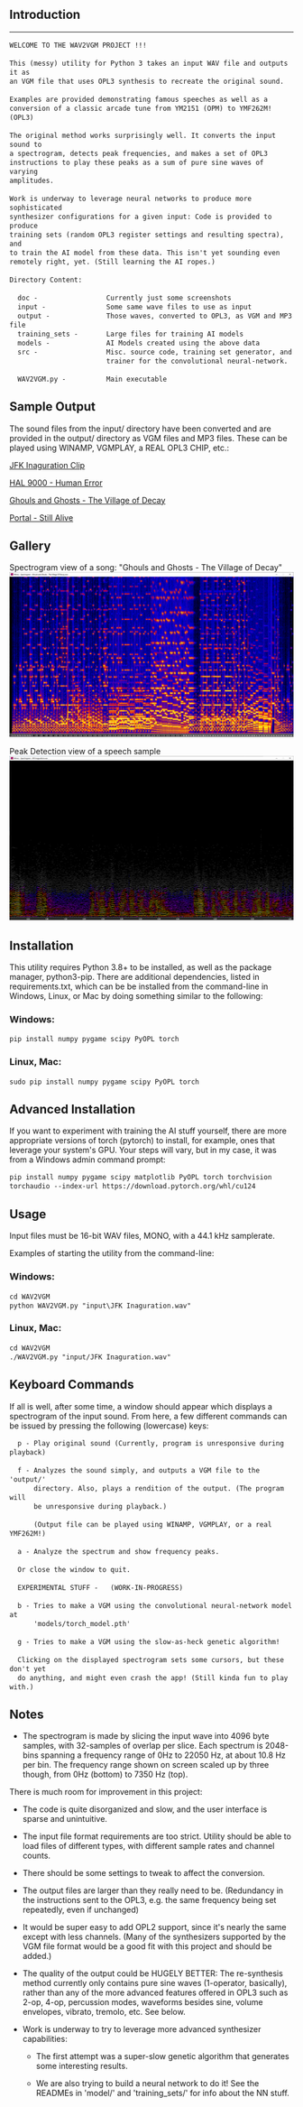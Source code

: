 ## Introduction
--------------------------------------------------------------------------------
```
WELCOME TO THE WAV2VGM PROJECT !!!

This (messy) utility for Python 3 takes an input WAV file and outputs it as
an VGM file that uses OPL3 synthesis to recreate the original sound.  

Examples are provided demonstrating famous speeches as well as a 
conversion of a classic arcade tune from YM2151 (OPM) to YMF262M! (OPL3)

The original method works surprisingly well. It converts the input sound to 
a spectrogram, detects peak frequencies, and makes a set of OPL3 
instructions to play these peaks as a sum of pure sine waves of varying
amplitudes.

Work is underway to leverage neural networks to produce more sophisticated
synthesizer configurations for a given input: Code is provided to produce 
training sets (random OPL3 register settings and resulting spectra), and 
to train the AI model from these data. This isn't yet sounding even
remotely right, yet. (Still learning the AI ropes.)

Directory Content:
  
  doc -                 Currently just some screenshots
  input -               Some same wave files to use as input
  output -              Those waves, converted to OPL3, as VGM and MP3 file
  training_sets -       Large files for training AI models
  models -              AI Models created using the above data
  src -                 Misc. source code, training set generator, and
                        trainer for the convolutional neural-network.

  WAV2VGM.py -          Main executable

```
## Sample Output

The sound files from the input/ directory have been converted and are provided in the output/ directory as VGM files and MP3 files. These can be played using WINAMP, VGMPLAY, a REAL OPL3 CHIP, etc.:

[JFK Inaguration Clip](https://github.com/caiannello/WAV2VGM/raw/refs/heads/main/output/JFK%20Inaguration.mp3)

[HAL 9000 - Human Error](https://github.com/caiannello/WAV2VGM/raw/refs/heads/main/output/HAL%209000%20-%20Human%20Error.mp3)

[Ghouls and Ghosts - The Village of Decay](https://github.com/caiannello/WAV2VGM/raw/refs/heads/main/output/Ghouls%20and%20Ghosts%20-%20The%20Village%20Of%20Decay.mp3)

[Portal - Still Alive](https://github.com/caiannello/WAV2VGM/raw/refs/heads/main/output/Portal-Still%20Alive.mp3)

## Gallery

Spectrogram view of a song: "Ghouls and Ghosts - The Village of Decay" 
![gg](https://raw.githubusercontent.com/caiannello/WAV2VGM/main/doc/WAV2VGM%20-%20Spectrogram%20-%20Ghouls.png)

Peak Detection view of a speech sample
![gg](https://raw.githubusercontent.com/caiannello/WAV2VGM/main/doc/peak_detect_jfk.png)

## Installation

This utility requires Python 3.8+ to be installed, as well as the package manager, python3-pip. There are additional dependencies, listed in requirements.txt, which can be be installed from the command-line in Windows, Linux, or Mac by doing something similar to the following:

### Windows:
```
pip install numpy pygame scipy PyOPL torch
```

### Linux, Mac:
```
sudo pip install numpy pygame scipy PyOPL torch
```

## Advanced Installation

If you want to experiment with training the AI stuff yourself, there are more appropriate versions of torch (pytorch) to install, for example, ones that leverage your system's GPU. Your steps will vary, but in my case, it was from a Windows admin command prompt:

```
pip install numpy pygame scipy matplotlib PyOPL torch torchvision torchaudio --index-url https://download.pytorch.org/whl/cu124
```


## Usage

Input files must be 16-bit WAV files, MONO, with a 44.1 kHz samplerate. 

Examples of starting the utility from the command-line:

### Windows:
```
cd WAV2VGM
python WAV2VGM.py "input\JFK Inaguration.wav"
```

### Linux, Mac:
```
cd WAV2VGM
./WAV2VGM.py "input/JFK Inaguration.wav"
```

## Keyboard Commands

If all is well, after some time, a window should appear which displays a spectrogram of 
the input sound. From here, a few different commands can be issued by pressing the 
following (lowercase) keys:

```
  p - Play original sound (Currently, program is unresponsive during playback)

  f - Analyzes the sound simply, and outputs a VGM file to the 'output/'
      directory. Also, plays a rendition of the output. (The program will
      be unresponsive during playback.)

      (Output file can be played using WINAMP, VGMPLAY, or a real YMF262M!)

  a - Analyze the spectrum and show frequency peaks.

  Or close the window to quit.

  EXPERIMENTAL STUFF -   (WORK-IN-PROGRESS)

  b - Tries to make a VGM using the convolutional neural-network model at
      'models/torch_model.pth'

  g - Tries to make a VGM using the slow-as-heck genetic algorithm! 

  Clicking on the displayed spectrogram sets some cursors, but these don't yet 
  do anything, and might even crash the app! (Still kinda fun to play with.)

```

## Notes

  - The spectrogram is made by slicing the input wave into 4096 byte samples, 
    with 32-samples of overlap per slice. Each spectrum is 2048-bins spanning a 
    frequency range of 0Hz to 22050 Hz, at about 10.8 Hz per bin. The frequency
    range shown on screen scaled up by three though, from 0Hz (bottom) to
    7350 Hz (top).
    
There is much room for improvement in this project:

  - The code is quite disorganized and slow, and the user interface is sparse
    and unintuitive. 

  - The input file format requirements are too strict. Utility should be able
    to load files of different types, with different sample rates and channel 
    counts.

  - There should be some settings to tweak to affect the conversion.

  - The output files are larger than they really need to be. (Redundancy in
    the instructions sent to the OPL3, e.g. the same frequency being set 
    repeatedly, even if unchanged)

  - It would be super easy to add OPL2 support, since it's nearly the same
    except with less channels. (Many of the synthesizers supported by the 
    VGM file format would be a good fit with this project and should be added.)

  - The quality of the output could be HUGELY BETTER: The re-synthesis method
    currently only contains pure sine waves (1-operator, basically), rather
    than any of the more advanced features offered in OPL3 such as 2-op, 4-op,
    percussion modes, waveforms besides sine, volume envelopes, vibrato, 
    tremolo, etc.  See below.

  - Work is underway to try to leverage more advanced synthesizer capabilities:

      - The first attempt was a super-slow genetic algorithm that generates
        some interesting results. 

      - We are also trying to build a neural network to do it! See the READMEs
        in 'model/' and 'training_sets/' for info about the NN stuff.

